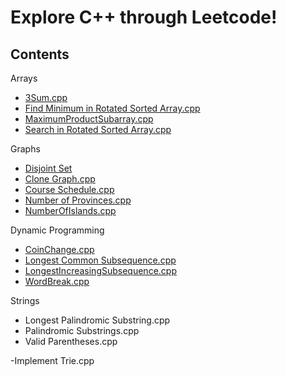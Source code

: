 # Explore C++ through Leetcode!

## Contents

 Arrays
 - [3Sum.cpp](https://github.com/10samarth/CPP_Playground/blob/main/Data%20Structures/Arrays/3Sum.cpp
   "3Sum.cpp")
 - [Find Minimum in Rotated Sorted Array.cpp](https://github.com/10samarth/CPP_Playground/blob/main/Data%20Structures/Arrays/Find%20Minimum%20in%20Rotated%20Sorted%20Array.cpp
   "Find Minimum in Rotated Sorted Array.cpp")
 - [MaximumProductSubarray.cpp](https://github.com/10samarth/CPP_Playground/blob/main/Data%20Structures/Arrays/MaximumProductSubarray.cpp
   "MaximumProductSubarray.cpp")
 - [Search in Rotated Sorted Array.cpp](https://github.com/10samarth/CPP_Playground/blob/main/Data%20Structures/Arrays/Search%20in%20Rotated%20Sorted%20Array.cpp
   "Search in Rotated Sorted Array.cpp")
 
 Graphs
 - [Disjoint Set](https://github.com/10samarth/CPP_Playground/tree/main/Data%20Structures/Graphs/Disjoint%20Set
   "Disjoint Set")
 - [Clone Graph.cpp](https://github.com/10samarth/CPP_Playground/blob/main/Data%20Structures/Graphs/Clone%20Graph.cpp
   "Clone Graph.cpp")
 - [Course Schedule.cpp](https://github.com/10samarth/CPP_Playground/blob/main/Data%20Structures/Graphs/Course%20Schedule.cpp
   "Course Schedule.cpp")
 - [Number of Provinces.cpp](https://github.com/10samarth/CPP_Playground/blob/main/Data%20Structures/Graphs/Number%20of%20Provinces.cpp
   "Number of Provinces.cpp")
 - [NumberOfIslands.cpp](https://github.com/10samarth/CPP_Playground/blob/main/Data%20Structures/Graphs/NumberOfIslands.cpp
   "NumberOfIslands.cpp")   

Dynamic Programming
 - [CoinChange.cpp](https://github.com/10samarth/CPP_Playground/blob/main/Dynamic%20Programming/CoinChange.cpp
   "CoinChange.cpp")
 - [Longest Common Subsequence.cpp](https://github.com/10samarth/CPP_Playground/blob/main/Dynamic%20Programming/Longest%20Common%20Subsequence.cpp
   "Longest Common Subsequence.cpp")
 - [LongestIncreasingSubsequence.cpp](https://github.com/10samarth/CPP_Playground/blob/main/Dynamic%20Programming/LongestIncreasingSubsequence.cpp
   "LongestIncreasingSubsequence.cpp")
 - [WordBreak.cpp](https://github.com/10samarth/CPP_Playground/blob/main/Dynamic%20Programming/WordBreak.cpp
   "WordBreak.cpp")

Strings
 - Longest Palindromic Substring.cpp 
 - Palindromic Substrings.cpp 
 - Valid Parentheses.cpp 

-Implement Trie.cpp 
